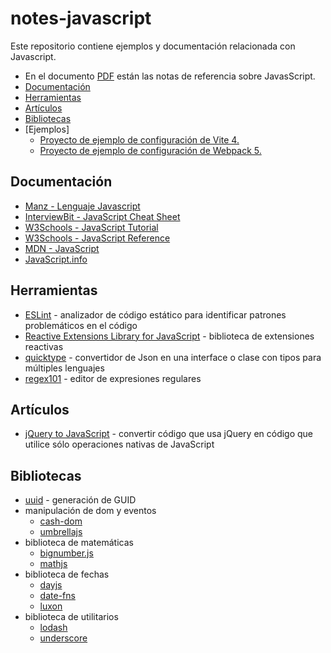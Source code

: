 # notes-javascript

Este repositorio contiene ejemplos y documentación relacionada con Javascript.

- En el documento [PDF](notes-javascript.pdf) están las notas de referencia sobre JavasScript.
- [Documentación](#documentación)
- [Herramientas](#herramientas)
- [Artículos](#artículos)
- [Bibliotecas](#bibliotecas)
- [Ejemplos]
  - [Proyecto de ejemplo de configuración de Vite 4.](./example-vite-js/README.md)
  - [Proyecto de ejemplo de configuración de Webpack 5.](./example-webpack-js/README.md)

## Documentación

- [Manz - Lenguaje Javascript](https://lenguajejs.com/javascript/)
- [InterviewBit - JavaScript Cheat Sheet](https://www.interviewbit.com/javascript-cheat-sheet/)
- [W3Schools - JavaScript Tutorial](https://www.w3schools.com/js/default.asp)
- [W3Schools - JavaScript Reference](https://www.w3schools.com/jsref/default.asp)
- [MDN - JavaScript](https://developer.mozilla.org/en-US/docs/Web/JavaScript)
- [JavaScript.info](https://javascript.info)

## Herramientas

- [ESLint](https://eslint.org/docs/latest/user-guide/getting-started) - analizador de código estático para identificar patrones problemáticos en el código
- [Reactive Extensions Library for JavaScript](https://rxjs.dev/) - biblioteca de extensiones reactivas
- [quicktype](https://quicktype.io) - convertidor de Json en una interface o clase con tipos para múltiples lenguajes
- [regex101](https://regex101.com/) - editor de expresiones regulares

## Artículos

- [jQuery to JavaScript](https://webdesign.tutsplus.com/articles/essential-cheat-sheet-convert-jquery-to-javascript--cms-35633) - convertir código que usa jQuery en código que utilice sólo operaciones nativas de JavaScript

## Bibliotecas

- [uuid](https://www.npmjs.com/package/uuid) - generación de GUID
- manipulación de dom y eventos
  - [cash-dom](https://www.npmjs.com/package/cash-dom)
  - [umbrellajs](https://www.npmjs.com/package/umbrellajs)
- biblioteca de matemáticas
  - [bignumber.js](https://www.npmjs.com/package/bignumber.js)
  - [mathjs](https://www.npmjs.com/package/mathjs)
- biblioteca de fechas
  - [dayjs](https://www.npmjs.com/package/dayjs)
  - [date-fns](https://www.npmjs.com/package/date-fns)
  - [luxon](https://www.npmjs.com/package/luxon)
- biblioteca de utilitarios
  - [lodash](https://www.npmjs.com/package/lodash)
  - [underscore](https://www.npmjs.com/package/underscore)
